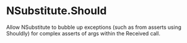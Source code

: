 # NSubstitute.Should
Allow NSubstitute to bubble up exceptions (such as from asserts using Shouldly) for complex asserts of args within the Received call.

